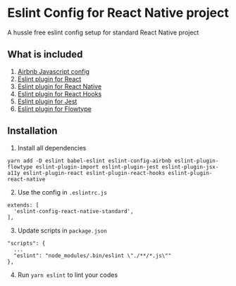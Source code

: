# Eslint Config for React Native project
A hussle free eslint config setup for standard React Native project

## What is included
1. [Airbnb Javascript config](https://www.npmjs.com/package/eslint-config-airbnb)
2. [Eslint plugin for React](https://github.com/yannickcr/eslint-plugin-react)
3. [Eslint plugin for React Native](https://www.npmjs.com/package/eslint-plugin-react-native)
4. [Eslint plugin for React Hooks](https://www.npmjs.com/package/eslint-plugin-react-hooks)
5. [Eslint plugin for Jest](https://www.npmjs.com/package/eslint-plugin-jest)
6. [Eslint plugin for Flowtype](https://www.npmjs.com/package/eslint-plugin-flowtype)

## Installation
1. Install all dependencies
```
yarn add -D eslint babel-eslint eslint-config-airbnb eslint-plugin-flowtype eslint-plugin-import eslint-plugin-jest eslint-plugin-jsx-a11y eslint-plugin-react eslint-plugin-react-hooks eslint-plugin-react-native
```

2. Use the config in `.eslintrc.js`
```
extends: [
  'eslint-config-react-native-standard',
],
```
3. Update scripts in `package.json`
```
"scripts": {
  ...
  "eslint": "node_modules/.bin/eslint \"./**/*.js\""
},
```
4. Run `yarn eslint` to lint your codes
